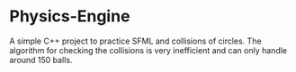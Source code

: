 # Physics-Engine
A simple C++ project to practice SFML and collisions of circles.
The algorithm for checking the collisions is very inefficient and can only handle around 150 balls. 
